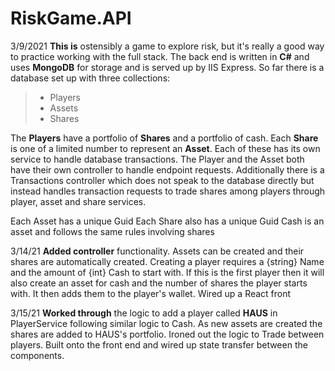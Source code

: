 # RiskGame.API
3/9/2021
**This is** ostensibly a game to explore risk, but it's really a good way to practice working with the full stack. The back end is written in **C#** and uses **MongoDB** for storage and is served up by IIS Express.
So far there is a database set up with three collections:
> - Players
> - Assets
> - Shares

The **Players** have a portfolio of **Shares** and a portfolio of cash. Each **Share** is one of a limited number to represent an **Asset**.
Each of these has its own service to handle database transactions.
The Player and the Asset both have their own controller to handle endpoint requests. Additionally there is a Transactions controller which does not speak to the database directly but instead handles transaction requests to trade shares among players through player, asset and share services.

Each Asset has a unique Guid
Each Share also has a unique Guid
Cash is an asset and follows the same rules involving shares


3/14/21
**Added controller** functionality. Assets can be created and their shares are automatically created.
Creating a player requires a {string} Name and the amount of {int} Cash to start with. If this is the first player then it will also create an asset for cash and the number of shares the player starts with. It then adds them to the player's wallet.
Wired up a React front 

3/15/21
**Worked through** the logic to add a player called **HAUS** in PlayerService following similar logic to Cash. As new assets are created the shares are added to HAUS's portfolio.
Ironed out the logic to Trade between players.
Built onto the front end and wired up state transfer between the components. 